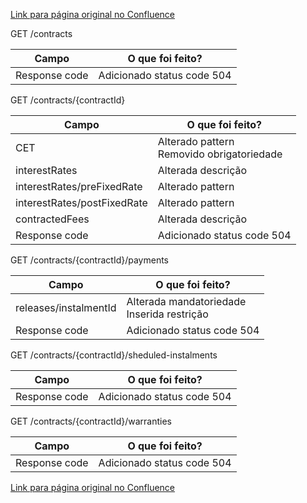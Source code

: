 [Link para página original no Confluence](https://openfinancebrasil.atlassian.net/wiki/spaces/OF/pages/17379759)

GET /contracts

| **Campo** | **O que foi feito?** |
| --- | --- |
| Response code | Adicionado status code 504 |

 GET /contracts/{contractId}

| **Campo** | **O que foi feito?** |
| --- | --- |
| CET | Alterado pattern  <br>Removido obrigatoriedade |
| interestRates | Alterada descrição |
| interestRates/preFixedRate | Alterado pattern |
| interestRates/postFixedRate | Alterado pattern |
| contractedFees | Alterada descrição |
| Response code | Adicionado status code 504 |

 GET /contracts/{contractId}/payments

| **Campo** | **O que foi feito?** |
| --- | --- |
| releases/instalmentId | Alterada mandatoriedade  <br>Inserida restrição |
| Response code | Adicionado status code 504 |

 GET /contracts/{contractId}/sheduled-instalments

| **Campo** | **O que foi feito?** |
| --- | --- |
| Response code | Adicionado status code 504 |

 GET /contracts/{contractId}/warranties

| **Campo** | **O que foi feito?** |
| --- | --- |
| Response code | Adicionado status code 504 |

[Link para página original no Confluence](https://openfinancebrasil.atlassian.net/wiki/spaces/OF/pages/17379759)